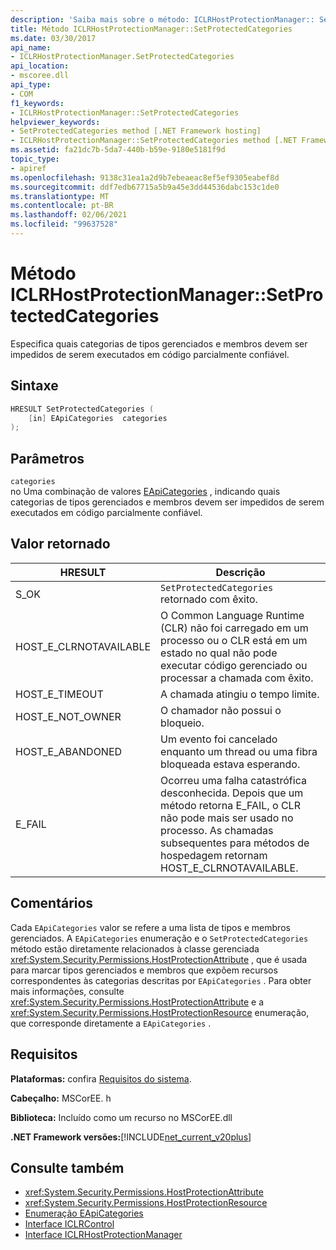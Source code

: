 ```yaml
---
description: 'Saiba mais sobre o método: ICLRHostProtectionManager:: SetProtectedCategories'
title: Método ICLRHostProtectionManager::SetProtectedCategories
ms.date: 03/30/2017
api_name:
- ICLRHostProtectionManager.SetProtectedCategories
api_location:
- mscoree.dll
api_type:
- COM
f1_keywords:
- ICLRHostProtectionManager::SetProtectedCategories
helpviewer_keywords:
- SetProtectedCategories method [.NET Framework hosting]
- ICLRHostProtectionManager::SetProtectedCategories method [.NET Framework hosting]
ms.assetid: fa21dc7b-5da7-440b-b59e-9180e5181f9d
topic_type:
- apiref
ms.openlocfilehash: 9138c31ea1a2d9b7ebeaeac8ef5ef9305eabef8d
ms.sourcegitcommit: ddf7edb67715a5b9a45e3dd44536dabc153c1de0
ms.translationtype: MT
ms.contentlocale: pt-BR
ms.lasthandoff: 02/06/2021
ms.locfileid: "99637528"
---
```

# <a name="iclrhostprotectionmanagersetprotectedcategories-method"></a>Método ICLRHostProtectionManager::SetProtectedCategories

Especifica quais categorias de tipos gerenciados e membros devem ser impedidos de serem executados em código parcialmente confiável.  
  
## <a name="syntax"></a>Sintaxe  
  
```cpp  
HRESULT SetProtectedCategories (  
    [in] EApiCategories  categories  
);  
```  
  
## <a name="parameters"></a>Parâmetros  

 `categories`  
 no Uma combinação de valores [EApiCategories](eapicategories-enumeration.md) , indicando quais categorias de tipos gerenciados e membros devem ser impedidos de serem executados em código parcialmente confiável.  
  
## <a name="return-value"></a>Valor retornado  
  
|HRESULT|Descrição|  
|-------------|-----------------|  
|S_OK|`SetProtectedCategories` retornado com êxito.|  
|HOST_E_CLRNOTAVAILABLE|O Common Language Runtime (CLR) não foi carregado em um processo ou o CLR está em um estado no qual não pode executar código gerenciado ou processar a chamada com êxito.|  
|HOST_E_TIMEOUT|A chamada atingiu o tempo limite.|  
|HOST_E_NOT_OWNER|O chamador não possui o bloqueio.|  
|HOST_E_ABANDONED|Um evento foi cancelado enquanto um thread ou uma fibra bloqueada estava esperando.|  
|E_FAIL|Ocorreu uma falha catastrófica desconhecida. Depois que um método retorna E_FAIL, o CLR não pode mais ser usado no processo. As chamadas subsequentes para métodos de hospedagem retornam HOST_E_CLRNOTAVAILABLE.|  
  
## <a name="remarks"></a>Comentários  

 Cada `EApiCategories` valor se refere a uma lista de tipos e membros gerenciados. A `EApiCategories` enumeração e o `SetProtectedCategories` método estão diretamente relacionados à classe gerenciada <xref:System.Security.Permissions.HostProtectionAttribute> , que é usada para marcar tipos gerenciados e membros que expõem recursos correspondentes às categorias descritas por `EApiCategories` . Para obter mais informações, consulte <xref:System.Security.Permissions.HostProtectionAttribute> e a <xref:System.Security.Permissions.HostProtectionResource> enumeração, que corresponde diretamente a `EApiCategories` .  
  
## <a name="requirements"></a>Requisitos  

 **Plataformas:** confira [Requisitos do sistema](../../get-started/system-requirements.md).  
  
 **Cabeçalho:** MSCorEE. h  
  
 **Biblioteca:** Incluído como um recurso no MSCorEE.dll  
  
 **.NET Framework versões:**[!INCLUDE[net_current_v20plus](../../../../includes/net-current-v20plus-md.md)]  
  
## <a name="see-also"></a>Consulte também

- <xref:System.Security.Permissions.HostProtectionAttribute>
- <xref:System.Security.Permissions.HostProtectionResource>
- [Enumeração EApiCategories](eapicategories-enumeration.md)
- [Interface ICLRControl](iclrcontrol-interface.md)
- [Interface ICLRHostProtectionManager](iclrhostprotectionmanager-interface.md)
